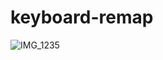 # keyboard-remap

![IMG_1235](https://user-images.githubusercontent.com/51188071/79860305-627caa80-840d-11ea-9253-27917269e635.jpeg)
